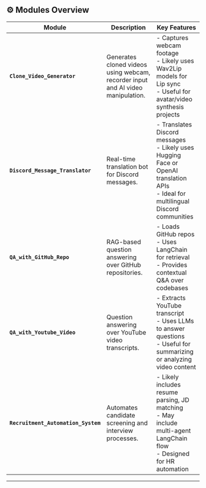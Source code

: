## ⚙️ Modules Overview

| Module                          | Description                                                             | Key Features |
|---------------------------------|-------------------------------------------------------------------------|--------------|
| **`Clone_Video_Generator`**     | Generates cloned videos using webcam, recorder input and AI video manipulation.   | - Captures webcam footage<br>- Likely uses Wav2Lip models for Lip sync<br>- Useful for avatar/video synthesis projects |
| **`Discord_Message_Translator`**| Real-time translation bot for Discord messages.                         | - Translates Discord messages<br>- Likely uses Hugging Face or OpenAI translation APIs<br>- Ideal for multilingual Discord communities |
| **`QA_with_GitHub_Repo`**       | RAG-based question answering over GitHub repositories.                  | - Loads GitHub repos<br>- Uses LangChain for retrieval<br>- Provides contextual Q&A over codebases |
| **`QA_with_Youtube_Video`**     | Question answering over YouTube video transcripts.                      | - Extracts YouTube transcript<br>- Uses LLMs to answer questions<br>- Useful for summarizing or analyzing video content |
| **`Recruitment_Automation_System`** | Automates candidate screening and interview processes.               | - Likely includes resume parsing, JD matching<br>- May include multi-agent LangChain flow<br>- Designed for HR automation |

---
